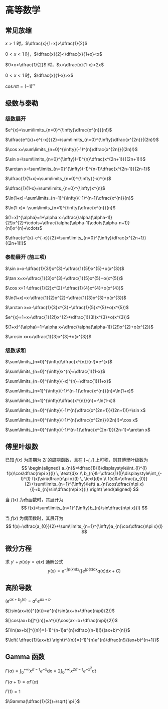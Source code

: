 # 高等数学

## 常见放缩

$x> 1$ 时，$\dfrac{x}{1+x}>\dfrac{1}{2}$

$0<x<1$ 时，$\dfrac{x}{2}<\dfrac{x}{1+x}<x$

$0<x<\dfrac{1}{2}$ 时，$x<\dfrac{x}{1-x}<2x$

$0<x<1$ 时，$\dfrac{x}{1-x}>x$

$\cos n\pi=(-1)^{n}$

## 级数与泰勒

### 级数展开

$e^{x}=\sum\limits_{n=0}^{\infty}\dfrac{x^{n}}{n!}$

$\dfrac{e^{x}+e^{-x}}{2}=\sum\limits_{n=0}^{\infty}\dfrac{x^{2n}}{(2n)!}$

$\cos x=\sum\limits_{n=0}^{\infty}(-1)^{n}\dfrac{x^{2n}}{(2n)!}$

$\sin x=\sum\limits_{n=0}^{\infty}(-1)^{n}\dfrac{x^{2n+1}}{(2n+1)!}$

$\arctan x=\sum\limits_{n=0}^{\infty}(-1)^{n-1}\dfrac{x^{2n-1}}{2n-1}$

$\dfrac{1}{1+x}=\sum\limits_{n=0}^{\infty}(-x)^{n}$

$\dfrac{1}{1-x}=\sum\limits_{n=0}^{\infty}x^{n}$

$\ln(1+x)=\sum\limits_{n=1}^{\infty}(-1)^{n-1}\dfrac{x^{n}}{n}$

$\ln(1-x)=-\sum\limits_{n=1}^{\infty}\dfrac{x^{n}}{n}$

$(1+x)^{\alpha}=1+\alpha x+\dfrac{\alpha(\alpha-1)}{2!}x^{2}+\cdots+\dfrac{\alpha(\alpha-1)\cdots(\alpha-n+1)}{n!}x^{n}+\cdots$

$\dfrac{e^{x}-e^{-x}}{2}=\sum\limits_{n=0}^{\infty}\dfrac{x^{2n+1}}{(2n+1)!}$

### 泰勒展开 (前三项)

$\sin x=x-\dfrac{1}{3!}x^{3}+\dfrac{1}{5!}x^{5}+o(x^{3})$

$\tan x=x+\dfrac{1}{3}x^{3}+\dfrac{1}{5}x^{5}+o(x^{5})$

$\cos x=1-\dfrac{1}{2}x^{2}+\dfrac{1}{4}x^{4}+o(x^{4})$

$\ln(1+x)=x-\dfrac{1}{2}x^{2}+\dfrac{1}{3}x^{3}+o(x^{3})$

$\arctan x=x-\dfrac{1}{3}x^{3}+\dfrac{1}{5}x^{5}+o(x^{5})$

$e^{x}=1+x+\dfrac{1}{2!}x^{2}+\dfrac{1}{3!}x^{3}+o(x^{3})$

$(1+x)^{\alpha}=1+\alpha x+\dfrac{\alpha(\alpha-1)}{2!}x^{2}+o(x^{2})$

$\arcsin x=x+\dfrac{1}{3}x^{3}+o(x^{3})$

### 级数求和

$\sum\limits_{n=0}^{\infty}\dfrac{x^{n}}{n!}=e^{x}$

$\sum\limits_{n=0}^{\infty}x^{n}=\dfrac{1}{1-x}$

$\sum\limits_{n=0}^{\infty}(-x)^{n}=\dfrac{1}{1+x}$

$\sum\limits_{n=1}^{\infty}(-1)^{n-1}\dfrac{x^{n}}{n}=\ln(1+x)$

$\sum\limits_{n=1}^{\infty}\dfrac{x^{n}}{n}=-\ln(1-x)$

$\sum\limits_{n=0}^{\infty}(-1)^{n}\dfrac{x^{2n+1}}{(2n+1)!}=\sin x$

$\sum\limits_{n=0}^{\infty}(-1)^{n}\dfrac{x^{2n}}{(2n)!}=\cos x$

$\sum\limits_{n=0}^{\infty}(-1)^{n-1}\dfrac{x^{2n-1}}{2n-1}=\arctan x$

## 傅里叶级数

已知 $f(x)$ 为周期为 $2l$ 的周期函数，且在 $[-l,l]$ 上可积，则其傅里叶级数为
$$
\begin{aligned}
a_{n}&=\dfrac{1}{l}\displaystyle\int_{l}^{l} f(x)\cos\dfrac{n\pi x}{l} \, \text{d}x \\
b_{n}&=\dfrac{1}{l}\displaystyle\int_{-l}^{l} f(x)\sin\dfrac{n\pi x}{l} \, \text{d}x \\
f(x)&=\dfrac{a_{0}}{2}+\sum\limits_{n=1}^{\infty}\left( a_{n}\cos\dfrac{n\pi x}{l}+b_{n}\sin\dfrac{n\pi x}{l} \right) 
\end{aligned}
$$

当 $f(x)$ 为奇函数时，其展开为
$$
f(x)=\sum\limits_{n=1}^{\infty}b_{n}\sin\dfrac{n\pi x}{l}
$$

当 $f(x)$ 为偶函数时，其展开为
$$
f(x)=\dfrac{a_{0}}{2}+\sum\limits_{n=1}^{\infty}a_{n}\cos\dfrac{n\pi x}{l}
$$

## 微分方程

求 $y'+p(x)y=q(x)$ 通解公式
$$
y(x)=e^{-\int p(x)\text{d}x}\left( \int e^{\int p(x)\text{dx}}q(x)\text{d}x+C \right) 
$$

## 高阶导数

$(e^{ax+b})^{(n)}=a^{n}e^{ax+b}$

$[\sin(ax+b)]^{(n)}=a^{n}\sin(ax+b+\dfrac{n\pi}{2})$

$[\cos(ax+b)]^{(n)}=a^{n}\cos(ax+b+\dfrac{n\pi}{2})$

$[\ln(ax+b)]^{(n)}=(-1)^{n-1}a^{n}\dfrac{(n-1)!}{(ax+b)^{n}}$

$\left( \dfrac{1}{ax+b} \right)^{(n)}=(-1)^{n}a^{n}\dfrac{n!}{(ax+b)^{n+1}}$

## Gamma 函数

$\Gamma(\alpha)=\displaystyle\int_{0}^{+\infty}x^{\alpha-1}e^{-x}\text{d}x=2\int_{0}^{+\infty}x^{2\alpha-1}e^{-x^{2}}\text{d}t$

$\Gamma(\alpha+1)=\alpha\Gamma(\alpha)$

$\Gamma(1)=1$

$\Gamma(\dfrac{1}{2})=\sqrt{ \pi }$
